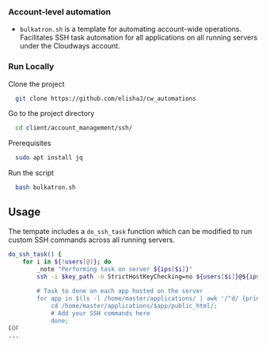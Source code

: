 
### Account-level automation
* `bulkatron.sh` is a template for automating account-wide operations. Facilitates SSH task automation for all applications on all running servers under the Cloudways account.


### Run Locally

Clone the project

```bash
  git clone https://github.com/elishaJ/cw_automations
```

Go to the project directory

```bash
  cd client/account_management/ssh/
```

Prerequisites

```bash
  sudo apt install jq
```

Run the script

```bash
  bash bulkatron.sh
```


## Usage
The tempate includes a `do_ssh_task` function which can be modified to run custom SSH commands across all running servers.

```bash
do_ssh_task() {
    for i in ${!users[@]}; do
        _note "Performing task on server ${ips[$i]}"
        ssh -i $key_path -o StrictHostKeyChecking=no ${users[$i]}@${ips[$i]} 'bash -s' <<'EOF'
            
        # Task to done on each app hosted on the server
        for app in $(ls -l /home/master/applications/ | awk '/^d/ {print $NF}'); do
            cd /home/master/applications/$app/public_html/;
            # Add your SSH commands here
            done;
EOF
...
```
